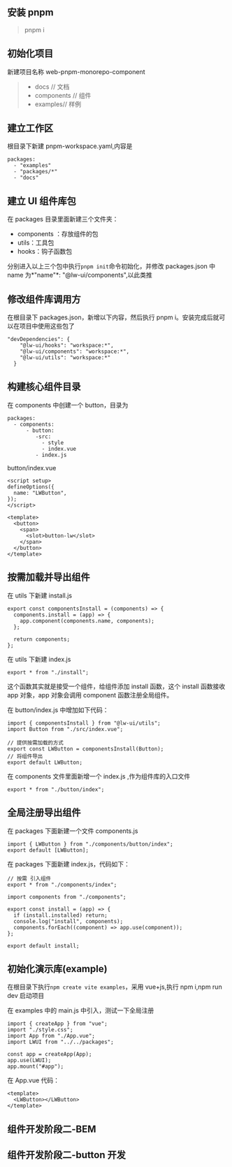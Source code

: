 ## 安装 pnpm

> pnpm i

## **初始化项目**

新建项目名称 web-pnpm-monorepo-component

> - docs // 文档
> - components // 组件
> - examples// 样例

## **建立工作区**

根目录下新建 pnpm-workspace.yaml,内容是

```
packages:
  - "examples"
  - "packages/*"
  - "docs"
```

## **建立 UI 组件库包**

在 packages 目录里面新建三个文件夹：

- components ：存放组件的包
- utils：工具包
- hooks：钩子函数包

分别进入以上三个包中执行`pnpm init`命令初始化，并修改 packages.json 中 name 为*"name"*: "@lw-ui/components",以此类推

## **修改组件库调用方**

在根目录下 packages.json，新增以下内容，然后执行 pnpm i。安装完成后就可以在项目中使用这些包了

```
"devDependencies": {
    "@lw-ui/hooks": "workspace:*",
    "@lw-ui/components": "workspace:*",
    "@lw-ui/utils": "workspace:*"
  }
```

## **构建核心组件目录**

在 components 中创建一个 button，目录为

```
packages:
  - components:
      - button:
         -src:
           - style
           - index.vue
         - index.js
```

button/index.vue

```
<script setup>
defineOptions({
  name: "LWButton",
});
</script>

<template>
  <button>
    <span>
      <slot>button-lw</slot>
    </span>
  </button>
</template>
```

## **按需加载并导出组件**

在 utils 下新建 install.js

```
export const componentsInstall = (components) => {
  components.install = (app) => {
    app.component(components.name, components);
  };

  return components;
};
```

在 utils 下新建 index.js

```
export * from "./install";
```

这个函数其实就是接受一个组件，给组件添加 install 函数，这个 install 函数接收 app 对象，app 对象会调用 component 函数注册全局组件。

在 button/index.js 中增加如下代码：

```
import { componentsInstall } from "@lw-ui/utils";
import Button from "./src/index.vue";

// 提供按需加载的方式
export const LWButton = componentsInstall(Button);
// 将组件导出
export default LWButton;
```

在 components 文件里面新增一个 index.js ,作为组件库的入口文件

```
export * from "./button/index";
```

## 全局注册导出组件

在 packages 下面新建一个文件 components.js

```
import { LWButton } from "./components/button/index";
export default [LWButton];
```

在 packages 下面新建 index.js，代码如下：

```
// 按需 引入组件
export * from "./components/index";

import components from "./components";

export const install = (app) => {
  if (install.installed) return;
  console.log("install", components);
  components.forEach((component) => app.use(component));
};

export default install;
```

## **初始化演示库(example)**

在根目录下执行`npm create vite examples`，采用 vue+js,执行 npm i,npm run dev 启动项目

在 examples 中的 main.js 中引入，测试一下全局注册

```
import { createApp } from "vue";
import "./style.css";
import App from "./App.vue";
import LWUI from "../../packages";

const app = createApp(App);
app.use(LWUI);
app.mount("#app");
```

在 App.vue 代码：

```
<template>
  <LWButton></LWButton>
</template>
```

## 组件开发阶段二-BEM

## 组件开发阶段二-button 开发
